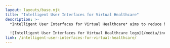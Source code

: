 ```yaml
---
layout: layouts/base.njk
title: "Intelligent User Interfaces for Virtual Healthcare"
description: >-
  *Intelligent User Interfaces for Virtual Healthcare* aims to reduce barriers to accessing healthcare through inclusive guidelines for (virtual or in-person) healthcare and an approach to personalization in these settings.

  ![Intelligent User Interfaces for Virtual Healthcare logo](/media/inclusive-virtual-healthcare.png)
link: /intelligent-user-interfaces-for-virtual-healthcare/
---
```

